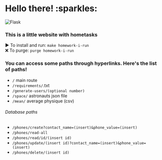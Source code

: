<h1>Hello there! :sparkles:</h1>

![Flask](https://img.shields.io/badge/Flask%20%2B%20SQL-Checking-orange)

<h3>This is a little website with hometasks</h3>
▶️ To install and run: <code>make homework-i-run</code><br />
❌ To purge: <code>purge homework-i-run</code></li>

<h3>You can access some paths through hyperlinks.
Here's the list of paths!</h3>
<ul>
<li><code>/</code> main route</li>
<li><code>/requirements/</code>.txt</li>
<li><code>/generate-users/(optional number)</code></li>
<li><code>/space/</code> astronauts json file</li>
<li><code>/mean/</code> average physique (csv)</li>
</ul>
<h6>Database paths</h6>
<ul>
<li><code>/phones/create?contact_name=(insert)&phone_value=(insert)</code></li>
<li><code>/phones/read-all</code></li>
<li><code>/phones/read/id/(insert id)</code></li>
<li><code>/phones/update/(insert id)?contact_name=(insert)&phone_value=(insert)</code></li>
<li><code>/phones/delete/(insert id)</code></li>
</ul>

